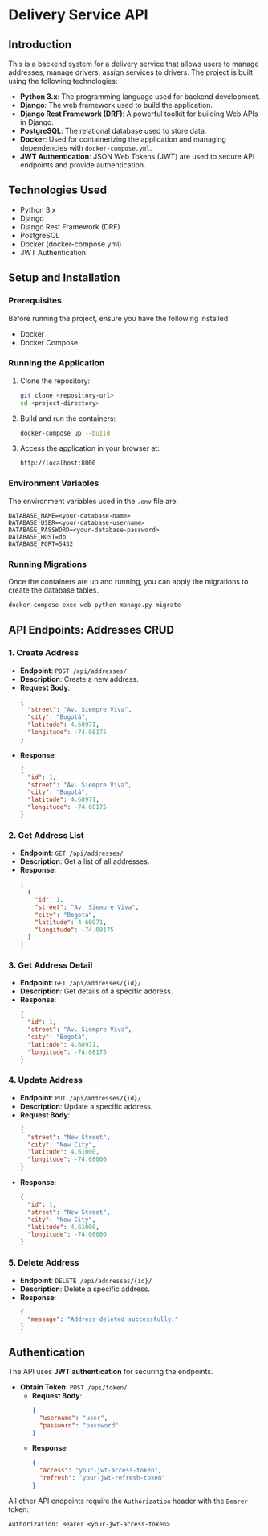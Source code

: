 
# Delivery Service API

## Introduction

This is a backend system for a delivery service that allows users to manage addresses, manage drivers, assign services to drivers. The project is built using the following technologies:

- **Python 3.x**: The programming language used for backend development.
- **Django**: The web framework used to build the application.
- **Django Rest Framework (DRF)**: A powerful toolkit for building Web APIs in Django.
- **PostgreSQL**: The relational database used to store data.
- **Docker**: Used for containerizing the application and managing dependencies with `docker-compose.yml`.
- **JWT Authentication**: JSON Web Tokens (JWT) are used to secure API endpoints and provide authentication.

## Technologies Used

- Python 3.x
- Django
- Django Rest Framework (DRF)
- PostgreSQL
- Docker (docker-compose.yml)
- JWT Authentication

## Setup and Installation

### Prerequisites

Before running the project, ensure you have the following installed:

- Docker
- Docker Compose

### Running the Application

1. Clone the repository:
   ```bash
   git clone <repository-url>
   cd <project-directory>
   ```

2. Build and run the containers:
   ```bash
   docker-compose up --build
   ```

3. Access the application in your browser at:
   ```
   http://localhost:8000
   ```

### Environment Variables

The environment variables used in the `.env` file are:

```plaintext
DATABASE_NAME=<your-database-name>
DATABASE_USER=<your-database-username>
DATABASE_PASSWORD=<your-database-password>
DATABASE_HOST=db
DATABASE_PORT=5432
```

### Running Migrations

Once the containers are up and running, you can apply the migrations to create the database tables.

```bash
docker-compose exec web python manage.py migrate
```

## API Endpoints: Addresses CRUD

### 1. **Create Address**
   - **Endpoint**: `POST /api/addresses/`
   - **Description**: Create a new address.
   - **Request Body**:
     ```json
     {
       "street": "Av. Siempre Viva",
       "city": "Bogotá",
       "latitude": 4.60971,
       "longitude": -74.08175
     }
     ```
   - **Response**:
     ```json
     {
       "id": 1,
       "street": "Av. Siempre Viva",
       "city": "Bogotá",
       "latitude": 4.60971,
       "longitude": -74.08175
     }
     ```

### 2. **Get Address List**
   - **Endpoint**: `GET /api/addresses/`
   - **Description**: Get a list of all addresses.
   - **Response**:
     ```json
     [
       {
         "id": 1,
         "street": "Av. Siempre Viva",
         "city": "Bogotá",
         "latitude": 4.60971,
         "longitude": -74.08175
       }
     ]
     ```

### 3. **Get Address Detail**
   - **Endpoint**: `GET /api/addresses/{id}/`
   - **Description**: Get details of a specific address.
   - **Response**:
     ```json
     {
       "id": 1,
       "street": "Av. Siempre Viva",
       "city": "Bogotá",
       "latitude": 4.60971,
       "longitude": -74.08175
     }
     ```

### 4. **Update Address**
   - **Endpoint**: `PUT /api/addresses/{id}/`
   - **Description**: Update a specific address.
   - **Request Body**:
     ```json
     {
       "street": "New Street",
       "city": "New City",
       "latitude": 4.61000,
       "longitude": -74.08000
     }
     ```
   - **Response**:
     ```json
     {
       "id": 1,
       "street": "New Street",
       "city": "New City",
       "latitude": 4.61000,
       "longitude": -74.08000
     }
     ```

### 5. **Delete Address**
   - **Endpoint**: `DELETE /api/addresses/{id}/`
   - **Description**: Delete a specific address.
   - **Response**:
     ```json
     {
       "message": "Address deleted successfully."
     }
     ```

## Authentication

The API uses **JWT authentication** for securing the endpoints.

- **Obtain Token**: `POST /api/token/`
  - **Request Body**:
    ```json
    {
      "username": "user",
      "password": "password"
    }
    ```
  - **Response**:
    ```json
    {
      "access": "your-jwt-access-token",
      "refresh": "your-jwt-refresh-token"
    }
    ```

All other API endpoints require the `Authorization` header with the `Bearer` token:

```plaintext
Authorization: Bearer <your-jwt-access-token>
```
